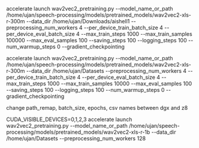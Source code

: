 accelerate launch wav2vec2_pretraining.py --model_name_or_path /home/ujan/speech-processing/models/pretrained_models/wav2vec2-xls-r-300m --data_dir /home/ujan/Downloads/aishell1 --preprocessing_num_workers 4 --per_device_train_batch_size 4 --per_device_eval_batch_size 4 --max_train_steps 1000 --max_train_samples 100000 --max_eval_samples 100 --saving_steps 100 --logging_steps 100 --num_warmup_steps 0 --gradient_checkpointing

accelerate launch wav2vec2_pretraining.py --model_name_or_path /home/ujan/speech-processing/models/pretrained_models/wav2vec2-xls-r-300m --data_dir /home/ujan/Datasets --preprocessing_num_workers 4 --per_device_train_batch_size 4 --per_device_eval_batch_size 4 --max_train_steps 1000 --max_train_samples 10000 --max_eval_samples 100 --saving_steps 100 --logging_steps 100 --num_warmup_steps 0 --gradient_checkpointing


change path_remap, batch_size, epochs, csv names between dgx and z8

CUDA_VISIBLE_DEVICES=0,1,2,3 accelerate launch wav2vec2_pretraining.py --model_name_or_path /home/ujan/speech-processing/models/pretrained_models/wav2vec2-xls-r-1b --data_dir /home/ujan/Datasets --preprocessing_num_workers 128 